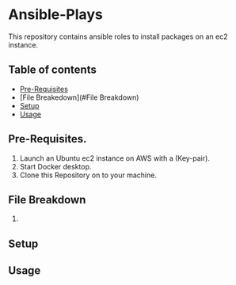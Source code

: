 # Ansible-Plays

This repository contains ansible roles to install packages on an ec2 instance.

## Table of contents
- [Pre-Requisites](#Pre-Requisites)
- [File Breakedown](#File Breakdown)
- [Setup](#Setup)
- [Usage](#Usage)


## Pre-Requisites.

1. Launch an Ubuntu ec2 instance on AWS with a (Key-pair).
2. Start Docker desktop.
3. Clone this Repository on to your machine.

## File Breakdown

1.

## Setup


## Usage





